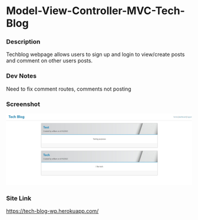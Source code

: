 # Model-View-Controller-MVC-Tech-Blog

### Description
Techblog webpage allows users to sign up and login to view/create posts and comment on other users posts.

### Dev Notes
Need to fix comment routes, comments not posting

### Screenshot
![Webpage Screenshot](/public/images/techblog.JPG)

### Site Link

https://tech-blog-wp.herokuapp.com/